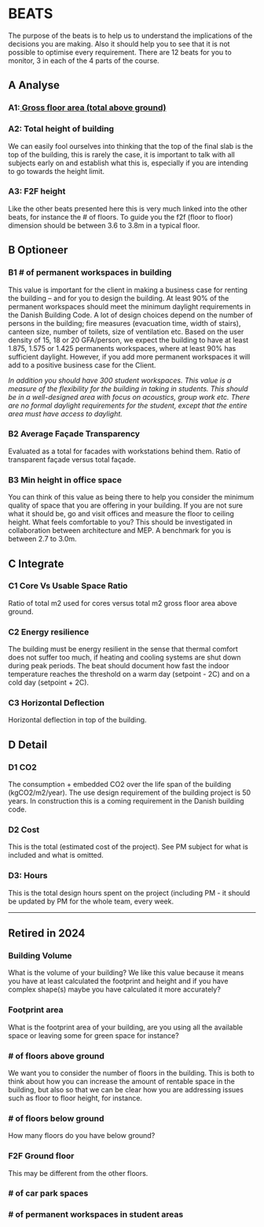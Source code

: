# BEATS 
The purpose of the beats is to help us to understand the implications of the decisions you are making. Also it should help you to see that it is not possible to optimise every requirement. There are 12 beats for you to monitor, 3 in each of the 4 parts of the course.

## A Analyse

### A1:[ Gross floor area (total above ground) ]()

### A2: Total height of building 
We can easily fool ourselves into thinking that the top of the final slab is the top of the building, this is rarely the case, it is important to talk with all subjects early on and establish what this is, especially if you are intending to go towards the height limit. 

### A3: F2F height 
Like the other beats presented here this is very much linked into the other beats, for instance the # of floors. To guide you the f2f (floor to floor) dimension should be between 3.6 to 3.8m in a typical floor. 

##  B Optioneer

### B1 # of permanent workspaces in building 
This value is important for the client in making a business case for renting the building – and for you to design the building. At least 90% of the permanent workspaces should meet the minimum daylight requirements in the Danish Building Code. A lot of design choices depend on the number of persons in the building; fire measures (evacuation time, width of stairs), canteen size, number of toilets, size of ventilation etc. Based on the user density of 15, 18 or 20 GFA/person, we expect the building to have at least 1.875, 1.575 or 1.425 permanents workspaces, where at least 90% has sufficient daylight. However, if you add more permanent workspaces it will add to a positive business case for the Client. 

*In addition you should have 300 student workspaces. This value is a measure of the flexibility for the building in taking in students. This should be in a well-designed area with focus on acoustics, group work etc. There are no formal daylight requirements for the student, except that the entire area must have access to daylight.*

### B2 Average Façade Transparency 
Evaluated as a total for facades with workstations behind them. Ratio of transparent façade versus total façade. 

### B3 Min height in office space 
You can think of this value as being there to help you consider the minimum quality of space that you are offering in your building. If you are not sure what it should be, go and visit offices and measure the floor to ceiling height. What feels comfortable to you? This should be investigated in collaboration between architecture and MEP. A benchmark for you is between 2.7 to 3.0m. 


## C Integrate

### C1 Core Vs Usable Space Ratio 
Ratio of total m2 used for cores versus total m2 gross floor area above ground. 

### C2 Energy resilience 
The building must be energy resilient in the sense that thermal comfort does not suffer too much, if heating and cooling systems are shut down during peak periods. The beat should document how fast the indoor temperature reaches the threshold on a warm day (setpoint - 2C) and on a cold day (setpoint + 2C). 

### C3 Horizontal Deflection 
Horizontal deflection in top of the building. 

## D Detail

### D1 CO2 
The consumption + embedded CO2 over the life span of the building (kgCO2/m2/year). The use design requirement of the building project is 50 years. In construction this is a coming requirement in the Danish building code. 

### D2 Cost 
This is the total (estimated cost of the project). See PM subject for what is included and what is omitted. 

### D3: Hours 
This is the total design hours spent on the project (including PM - it should be updated by PM for the whole team, every week.

***

## Retired in 2024

### Building Volume 
What is the volume of your building? We like this value because it means you have at least calculated the footprint and height and if you have complex shape(s) maybe you have calculated it more accurately? 

### Footprint area 
What is the footprint area of your building, are you using all the available space or leaving some for green space for instance? 

### # of floors above ground 
We want you to consider the number of floors in the building. This is both to think about how you can increase the amount of rentable space in the building, but also so that we can be clear how you are addressing issues such as floor to floor height, for instance. 

### # of floors below ground 
How many floors do you have below ground? 

### F2F Ground floor 
This may be different from the other floors. 
### # of car park spaces 

### # of permanent workspaces in student areas

